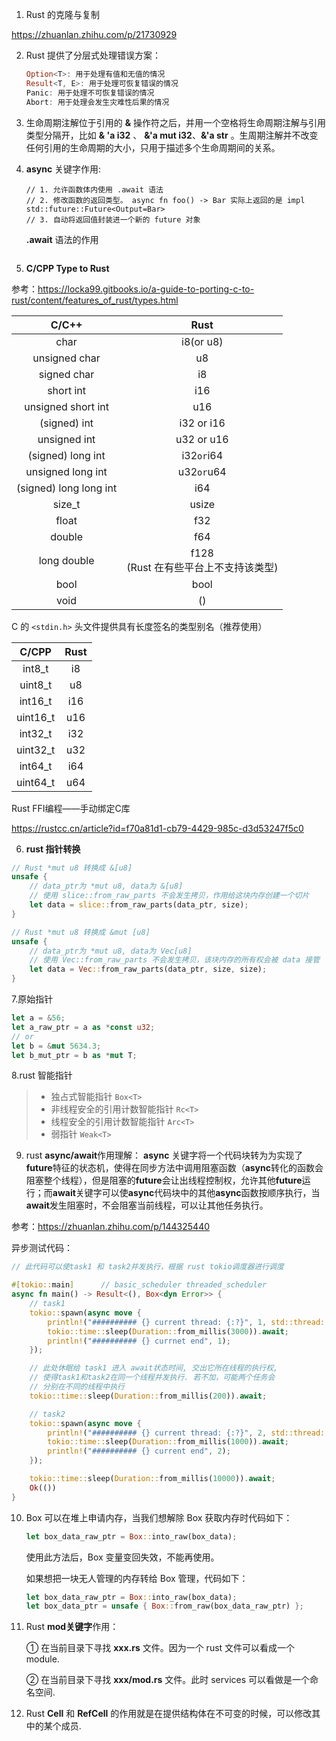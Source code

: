 1. Rust 的克隆与复制

https://zhuanlan.zhihu.com/p/21730929



2. Rust 提供了分层式处理错误方案：

   ```rust
   Option<T>: 用于处理有值和无值的情况
   Result<T, E>: 用于处理可恢复错误的情况
   Panic: 用于处理不可恢复错误的情况
   Abort: 用于处理会发生灾难性后果的情况
   ```

   

3. 生命周期注解位于引用的 **&** 操作符之后，并用一个空格将生命周期注解与引用类型分隔开，比如 **& 'a i32**  、 **&'a mut i32**、**&'a str** 。生周期注解并不改变任何引用的生命周期的大小，只用于描述多个生命周期间的关系。



4. **async** 关键字作用:

   ```cn
   // 1. 允许函数体内使用 .await 语法
   // 2. 修改函数的返回类型。 async fn foo() -> Bar 实际上返回的是 impl std::future::Future<Output=Bar>
   // 3. 自动将返回值封装进一个新的 future 对象
   ```

   **.await** 语法的作用

   ```
   
   ```




5.  **C/CPP Type to Rust**

   参考：https://locka99.gitbooks.io/a-guide-to-porting-c-to-rust/content/features_of_rust/types.html

   |         C/C++          |                   Rust                    |
   | :--------------------: | :---------------------------------------: |
   |          char          |                 i8(or u8)                 |
   |     unsigned char      |                    u8                     |
   |      signed char       |                    i8                     |
   |       short int        |                    i16                    |
   |   unsigned short int   |                    u16                    |
   |     (signed)  int      |                i32 or i16                 |
   |      unsigned int      |                u32 or u16                 |
   |   (signed) long int    |               i32` or `i64                |
   |   unsigned long int    |               u32` or `u64                |
   | (signed) long long int |                    i64                    |
   |         size_t         |                   usize                   |
   |         float          |                    f32                    |
   |         double         |                    f64                    |
   |      long double       | f128<br />(Rust 在有些平台上不支持该类型) |
   |          bool          |                   bool                    |
   |          void          |                    ()                     |

   C 的 `<stdin.h>`  头文件提供具有长度签名的类型别名（推荐使用）

   |  C/CPP   | Rust |
   | :------: | :--: |
   |  int8_t  |  i8  |
   | uint8_t  |  u8  |
   | int16_t  | i16  |
   | uint16_t | u16  |
   | int32_t  | i32  |
   | uint32_t | u32  |
   | int64_t  | i64  |
   | uint64_t | u64  |

   Rust FFI编程——手动绑定C库
   
   https://rustcc.cn/article?id=f70a81d1-cb79-4429-985c-d3d53247f5c0



6. **rust 指针转换**

```rust
// Rust *mut u8 转换成 &[u8]
unsafe {
    // data_ptr为 *mut u8, data为 &[u8]
    // 使用 slice::from_raw_parts 不会发生拷贝，作用给这块内存创建一个切片
    let data = slice::from_raw_parts(data_ptr, size);
}

// Rust *mut u8 转换成 &mut [u8]
unsafe {
    // data_ptr为 *mut u8, data为 Vec[u8]
    // 使用 Vec::from_raw_parts 不会发生拷贝，该块内存的所有权会被 data 接管
    let data = Vec::from_raw_parts(data_ptr, size, size);
}
```



7.原始指针

```Rust
let a = &56;
let a_raw_ptr = a as *const u32;
// or
let b = &mut 5634.3;
let b_mut_ptr = b as *mut T;
```



8.rust 智能指针

> - 独占式智能指针 `Box<T>`
> - 非线程安全的引用计数智能指针 `Rc<T>`
> - 线程安全的引用计数智能指针 `Arc<T>`
> - 弱指针 `Weak<T>`



9. rust **async/await**作用理解： **async** 关键字将一个代码块转为为实现了**future**特征的状态机，使得在同步方法中调用阻塞函数（**async**转化的函数会阻塞整个线程），但是阻塞的**future**会让出线程控制权，允许其他**future**运行；而**await**关键字可以使**async**代码块中的其他**async**函数按顺序执行，当**await**发生阻塞时，不会阻塞当前线程，可以让其他任务执行。

参考：https://zhuanlan.zhihu.com/p/144325440

异步测试代码：

```Rust
// 此代码可以使task1 和 task2并发执行，根据 rust tokio调度器进行调度

#[tokio::main]		// basic_scheduler threaded_scheduler 
async fn main() -> Result<(), Box<dyn Error>> {
    // task1
    tokio::spawn(async move {
        println!("########## {} current thread: {:?}", 1, std::thread::current().id());
        tokio::time::sleep(Duration::from_millis(3000)).await;
        println!("########## {} currnet end", 1);
    });

    // 此处休眠给 task1 进入 await状态时间, 交出它所在线程的执行权, 
    // 使得task1和task2在同一个线程并发执行. 若不加，可能两个任务会
    // 分别在不同的线程中执行
    tokio::time::sleep(Duration::from_millis(200)).await;

    // task2
    tokio::spawn(async move {
        println!("########## {} current thread: {:?}", 2, std::thread::current().id());
        tokio::time::sleep(Duration::from_millis(1000)).await;
        println!("########## {} current end", 2);
    });

    tokio::time::sleep(Duration::from_millis(10000)).await;
    Ok(())
}
```



10. Box 可以在堆上申请内存，当我们想解除 Box 获取内存时代码如下：

    ```rust
    let box_data_raw_ptr = Box::into_raw(box_data);
    ```

    使用此方法后，Box 变量变回失效，不能再使用。

    如果想把一块无人管理的内存转给 Box 管理，代码如下：

    ```rust
    let box_data_raw_ptr = Box::into_raw(box_data);
    let box_data_ptr = unsafe { Box::from_raw(box_data_raw_ptr) };
    ```

    

11. Rust **mod关键字**作用：

    ① 在当前目录下寻找 **xxx.rs** 文件。因为一个 rust 文件可以看成一个 module.

    ② 在当前目录下寻找 **xxx/mod.rs** 文件。此时 services 可以看做是一个命名空间.



12.  Rust **Cell** 和 **RefCell** 的作用就是在提供结构体在不可变的时候，可以修改其中的某个成员.
